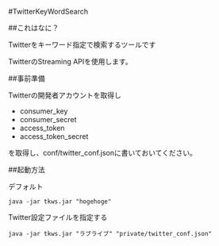 #TwitterKeyWordSearch

##これはなに？

Twitterをキーワード指定で検索するツールです

TwitterのStreaming APIを使用します。


##事前準備

Twitterの開発者アカウントを取得し

* consumer_key
* consumer_secret
* access_token
* access_token_secret

を取得し、conf/twitter_conf.jsonに書いておいてください。


##起動方法

デフォルト

	java -jar tkws.jar "hogehoge"

Twitter設定ファイルを指定する

	java -jar tkws.jar "ラブライブ" "private/twitter_conf.json"